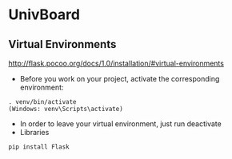 # UnivBoard

## Virtual Environments

http://flask.pocoo.org/docs/1.0/installation/#virtual-environments
- Before you work on your project, activate the corresponding environment:
```
. venv/bin/activate
(Windows: venv\Scripts\activate)
```
- In order to leave your virtual environment, just run deactivate
- Libraries
```
pip install Flask
```
